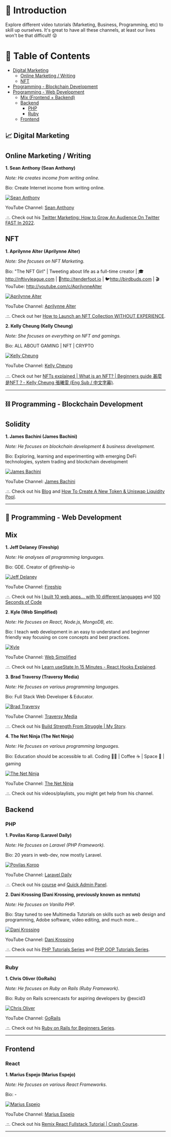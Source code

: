 # 📖 Introduction

Explore different video tutorials (Marketing, Business, Programming, etc) to skill up ourselves. It's great to have all these channels, at least our lives won't be that difficult! 😜

# 🔗 Table of Contents
+ [Digital Marketing](#digitalmarketing)
    - [Online Marketing / Writing](#onlinemarketingwriting)
    - [NFT](#nft)
+ [Programming - Blockchain Development](#programmingblockchaindevelopment)
+ [Programming - Web Development](#programmingwebdevelopment)
    - [Mix (Frontend + Backend)](#mix)
    - [Backend](#backend)
        * [PHP](#php)
        * [Ruby](#ruby)
    - [Frontend](#frontend)


## 📈 Digital Marketing
## Online Marketing / Writing
**1. Sean Anthony (Sean Anthony)**

*Note: He creates income from writing online.*

Bio: Create Internet income from writing online.

[![Sean Anthony](https://yt3.ggpht.com/ytc/AKedOLQ-eQK9gWfnb-dT85Q3mtkaU5TSmGCgVRlN7PIk1Q=s176-c-k-c0x00ffffff-no-rj)](https://www.youtube.com/c/SeanAnthony1)

YouTube Channel: [Sean Anthony](https://www.youtube.com/c/SeanAnthony1 "Sean Anthony @ YouTube")

.::. Check out his [Twitter Marketing: How to Grow An Audience On Twitter FAST In 2022](https://youtu.be/tshDMTRZBFU).

## NFT
**1. Aprilynne Alter (Aprilynne Alter)**

*Note: She focuses on NFT Marketing.*

Bio: "The NFT Girl" | Tweeting about life as a full-time creator | 🎓http://nftivyleague.com | 🌱http://tenderfoot.io | 🐦http://birdbuds.com | 🎬YouTube: http://youtube.com/c/AprilynneAlter

[![Aprilynne Alter](https://yt3.ggpht.com/SNT_xzswd0FlAMuu6xLqwNTa-LVbuLlywTK6PuuowPxi2GBxT306OoDqWwZEjJWf7sSVV2GV_g=s176-c-k-c0x00ffffff-no-rj)](https://www.youtube.com/c/AprilynneAlter)

YouTube Channel: [Aprilynne Alter](https://www.youtube.com/c/AprilynneAlter "Aprilynne Alter @ YouTube")

.::. Check out her [How to Launch an NFT Collection WITHOUT EXPERIENCE](https://youtu.be/L384Cd427yw).

**2. Kelly Cheung (Kelly Cheung)**

*Note: She focuses on everything on NFT and gamings.*

Bio: ALL ABOUT GAMING | NFT | CRYPTO

[![Kelly Cheung](https://yt3.ggpht.com/FftavtZkdcoG-Q1LGnABnEt6zo60GdLBzh71VdtswYMWVAKwQLFu1UB8Iv_LJg_IYhMPSZhc6Q=s176-c-k-c0x00ffffff-no-rj)](https://www.youtube.com/c/KellyCheungHeiMan)

YouTube Channel: [Kelly Cheung](https://www.youtube.com/c/KellyCheungHeiMan "Kelly Cheung @ YouTube")

.::. Check out her [NFTs explained | What is an NFT? | Beginners guide 甚麼是NFT？- Kelly Cheung 張曦雯 (Eng Sub / 中文字幕)](https://youtu.be/kcSvZNyWMLw).


***

## ⛓️ Programming - Blockchain Development
## Solidity
**1. James Bachini (James Bachini)**

*Note: He focuses on blockchain development & business development.*

Bio: Exploring, learning and experimenting with emerging DeFi technologies, system trading and blockchain development

[![James Bachini](https://yt3.ggpht.com/R7-TmZ1ahD8eGqYjrWsATxOZFn-ktQyST9pM7d1i5SpWME4LeMbzqTiDM-JtL7-elEsJlepEng=s176-c-k-c0x00ffffff-no-rj)](https://www.youtube.com/c/JamesBachini)

YouTube Channel: [James Bachini](https://www.youtube.com/c/JamesBachini "James Bachini @ YouTube")

.::. Check out his [Blog](https://jamesbachini.com/) and [How To Create A New Token & Uniswap Liquidity Pool](https://youtu.be/XtwE6tpUVX0).

***


## 🤖 Programming - Web Development
## Mix
**1. Jeff Delaney (Fireship)**

*Note: He analyses all programming languages.*

Bio: GDE. Creator of @fireship-io

[![Jeff Delaney](https://yt3.ggpht.com/ytc/AKedOLR5CDv14gL4DQ7I4gxIlBMY6u-CNsq2qfeev48R2g=s176-c-k-c0x00ffffff-no-rj)](https://www.youtube.com/c/Fireship)

YouTube Channel: [Fireship](https://www.youtube.com/c/Fireship "Fireship @ YouTube")

.::. Check out his [I built 10 web apps... with 10 different languages](https://youtu.be/FQPlEnKav48) and [100 Seconds of Code](https://www.youtube.com/playlist?list=PL0vfts4VzfNiI1BsIK5u7LpPaIDKMJIDN)

**2. Kyle (Web Simplified)**

*Note: He focuses on React, Node.js, MongoDB, etc.*

Bio: I teach web development in an easy to understand and beginner friendly way focusing on core concepts and best practices.

[![Kyle](https://yt3.ggpht.com/ytc/AKedOLQpvSjzSCSo8ZKCjBZS7TRX7omb_kyQirh2zgEY=s176-c-k-c0x00ffffff-no-rj)](https://www.youtube.com/c/WebDevSimplified)

YouTube Channel: [Web Simplified](https://www.youtube.com/c/WebDevSimplified "Web Simplified @ YouTube")

.::. Check out his [Learn useState In 15 Minutes - React Hooks Explained](https://youtu.be/O6P86uwfdR0).

**3. Brad Traversy (Traversy Media)**

*Note: He focuses on various programming languages.*

Bio: Full Stack Web Developer & Educator.

[![Brad Traversy](https://yt3.ggpht.com/ytc/AKedOLSxHOOxxa9Af8Bfb2XMop3lm4tor9bViWiC-d5aaw=s176-c-k-c0x00ffffff-no-rj)](https://www.youtube.com/c/TraversyMedia)

YouTube Channel: [Traversy Media](https://www.youtube.com/c/TraversyMedia "Traversy Media @ YouTube")

.::. Check out his [Build Strength From Struggle | My Story](https://youtu.be/XW1aGkzyjQg).

**4. The Net Ninja (The Net Ninja)**

*Note: He focuses on various programming languages.*

Bio: Education should be accessible to all. Coding 👨‍💻 | Coffee ☕ | Space 👾 | gaming 

[![The Net Ninja](https://yt3.ggpht.com/ytc/AKedOLT3v89U-2iVX-78hqPk1-lBIduTcljrKLIH9YJg1A=s176-c-k-c0x00ffffff-no-rj)](https://www.youtube.com/c/TheNetNinja)

YouTube Channel: [The Net Ninja](https://www.youtube.com/c/TheNetNinja "The Net Ninja @ YouTube")

.::. Check out his videos/playlists, you might get help from his channel.
 
## Backend
### PHP
**1. Povilas Korop (Laravel Daily)**

*Note: He focuses on Laravel (PHP Framework).*

Bio: 20 years in web-dev, now mostly Laravel. 

[![Povilas Korop](https://yt3.ggpht.com/HDeb6CMO9jVlr1phkYWFY4NUvAn2HaiAqwqsSItsrDkHDV86K4z-Dz_9XCIqGcvIbBJqyZnW=s176-c-k-c0x00ffffff-no-rj)](https://www.youtube.com/c/LaravelDaily)

YouTube Channel: [Laravel Daily](https://www.youtube.com/c/LaravelDaily "Laravel Daily @ YouTube")

.::. Check out his [course](https://laraveldaily.teachable.com/) and [Quick Admin Panel](https://quickadminpanel.com/).

**2. Dani Krossing (Dani Krossing, previously known as mmtuts)**

*Note: He focuses on Vanilla PHP.*

Bio: Stay tuned to see Multimedia Tutorials on skills such as web design and programming, Adobe software, video editing, and much more...

[![Dani Krossing](https://yt3.ggpht.com/ytc/AKedOLRpJMYOb4H6TJ86M39Lvr8tuPQ95DLne2ta0J5DRw=s176-c-k-c0x00ffffff-no-rj)](https://www.youtube.com/c/TheCharmefis)

YouTube Channel: [Dani Krossing](https://www.youtube.com/c/TheCharmefis "Dani Krossing @ YouTube")

.::. Check out his [PHP Tutorials Series](https://www.youtube.com/watch?v=qVU3V0A05k8&list=PL0eyrZgxdwhwBToawjm9faF1ixePexft-&ab_channel=DaniKrossing) and [PHP OOP Tutorials Series](https://www.youtube.com/watch?v=Anz0ArcQ5kI&list=PL0eyrZgxdwhypQiZnYXM7z7-OTkcMgGPh&ab_channel=DaniKrossing).

---

### Ruby
**1. Chris Oliver (GoRails)**

*Note: He focuses on Ruby on Rails (Ruby Framework).*

Bio: Ruby on Rails screencasts for aspiring developers by @excid3

[![Chris Oliver](https://yt3.ggpht.com/ytc/AKedOLTABPzDsUDCTHBY8BrAQ-Iygl6ivUBH5mD2_SQI=s176-c-k-c0x00ffffff-no-rj)](https://www.youtube.com/c/GorailsTV)

YouTube Channel: [GoRails](https://www.youtube.com/c/GorailsTV "GoRails @ YouTube")

.::. Check out his [Ruby on Rails for Beginners Series](https://www.youtube.com/watch?v=wkNR1hG4yOk&list=PLm8ctt9NhMNV75T9WYIrA6m9I_uw7vS56&ab_channel=GoRails).

---
## Frontend
### React
**1. Marius Espejo (Marius Espejo)**

*Note: He focuses on various React Frameworks.*

Bio: -

[![Marius Espejo](https://yt3.ggpht.com/ytc/AKedOLTpA-lIDjIkYu8fhELit3eCEzis68iQfRtLmSsb=s176-c-k-c0x00ffffff-no-rj)](https://www.youtube.com/channel/UCDpd-qEwAI9wglx4tsEBAtw)

YouTube Channel: [Marius Espejo](https://www.youtube.com/channel/UCDpd-qEwAI9wglx4tsEBAtw "Marius Espejo @ YouTube")

.::. Check out his [Remix React Fullstack Tutorial | Crash Course](https://youtu.be/HOlYQu_r4Io).

***
